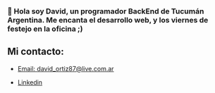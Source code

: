 ### 👋 Hola soy David, un programador BackEnd de Tucumán Argentina. Me encanta el desarrollo web, y los viernes de festejo en la oficina ;)

## Mi contacto:
- [Email: david_ortiz87@live.com.ar](mailto:david_ortiz87@live.com.ar)

- [Linkedin ](https://www.linkedin.com/in/david-ortiz-62888621a/)
